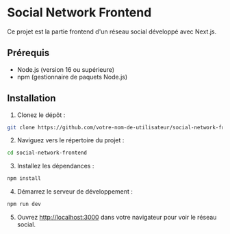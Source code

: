 # Social Network Frontend

Ce projet est la partie frontend d'un réseau social développé avec Next.js.

## Prérequis

- Node.js (version 16 ou supérieure)
- npm (gestionnaire de paquets Node.js)

## Installation

1. Clonez le dépôt :

```bash
git clone https://github.com/votre-nom-de-utilisateur/social-network-frontend.git
```

2. Naviguez vers le répertoire du projet :

```bash
cd social-network-frontend
```

3. Installez les dépendances :

```bash
npm install
```

4. Démarrez le serveur de développement :

```bash
npm run dev
```

5. Ouvrez [http://localhost:3000](http://localhost:3000) dans votre navigateur pour voir le réseau social.
